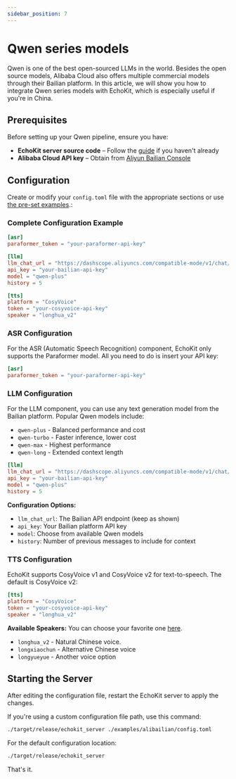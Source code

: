 ```yaml
---
sidebar_position: 7
---
```


# Qwen series models

Qwen is one of the best open-sourced LLMs in the world. Besides the open source models, Alibaba Cloud also offers multiple commercial models through their Bailian platform. In this article, we will show you how to integrate Qwen series models with EchoKit, which is especially useful if you're in China.

## Prerequisites

Before setting up your Qwen pipeline, ensure you have:
* **EchoKit server source code** – Follow the [guide](./echokit-server.md) if you haven't already
* **Alibaba Cloud API key** – Obtain from [Aliyun Bailian Console](https://bailian.console.aliyun.com/#/home)

## Configuration

Create or modify your `config.toml` file with the appropriate sections or use [the pre-set examples](https://github.com/second-state/echokit_server/blob/main/examples/alibailian/config.toml).:

### Complete Configuration Example

```toml
[asr]
paraformer_token = "your-paraformer-api-key"

[llm]
llm_chat_url = "https://dashscope.aliyuncs.com/compatible-mode/v1/chat/completions"
api_key = "your-bailian-api-key"
model = "qwen-plus"
history = 5

[tts]
platform = "CosyVoice"
token = "your-cosyvoice-api-key"
speaker = "longhua_v2"
```

### ASR Configuration

For the ASR (Automatic Speech Recognition) component, EchoKit only supports the Paraformer model. All you need to do is insert your API key:

```toml
[asr]
paraformer_token = "your-paraformer-api-key"
```

### LLM Configuration

For the LLM component, you can use any text generation model from the Bailian platform. Popular Qwen models include:
- `qwen-plus` - Balanced performance and cost
- `qwen-turbo` - Faster inference, lower cost
- `qwen-max` - Highest performance
- `qwen-long` - Extended context length

```toml
[llm]
llm_chat_url = "https://dashscope.aliyuncs.com/compatible-mode/v1/chat/completions"
api_key = "your-bailian-api-key"
model = "qwen-plus"
history = 5
```

**Configuration Options:**
- `llm_chat_url`: The Bailian API endpoint (keep as shown)
- `api_key`: Your Bailian platform API key
- `model`: Choose from available Qwen models
- `history`: Number of previous messages to include for context

### TTS Configuration

EchoKit supports CosyVoice v1 and CosyVoice v2 for text-to-speech. The default is CosyVoice v2:

```toml
[tts]
platform = "CosyVoice"
token = "your-cosyvoice-api-key"
speaker = "longhua_v2"
```

**Available Speakers:**
You can choose your favorite one [here](https://help.aliyun.com/zh/model-studio/cosyvoice-java-sdk#722dd7ca66a6x).
- `longhua_v2` - Natural Chinese voice. 
- `longxiaochun` - Alternative Chinese voice
- `longyueyue` - Another voice option

## Starting the Server

After editing the configuration file, restart the EchoKit server to apply the changes.

If you're using a custom configuration file path, use this command:

```bash
./target/release/echokit_server ./examples/alibailian/config.toml
```

For the default configuration location:

```bash
./target/release/echokit_server
```

That's it.